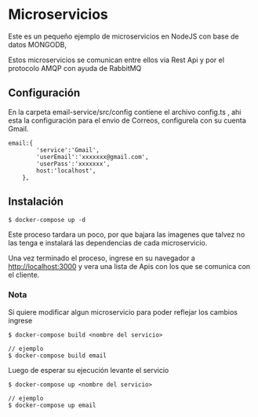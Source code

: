 # Microservicios 

Este es un pequeño ejemplo de microservicios en NodeJS con 
base de datos MONGODB, 

Estos microservicios se comunican entre ellos via Rest Api
y por el protocolo AMQP con ayuda de RabbitMQ 

## Configuración

En la carpeta email-service/src/config contiene el archivo config.ts , ahi esta la configuración para el envio de Correos, configurela con su cuenta Gmail.

```
email:{
        'service':'Gmail',
        'userEmail':'xxxxxxx@gmail.com',
        'userPass':'xxxxxxx',
        host:'localhost',
    },
```

## Instalación

```
$ docker-compose up -d
```

Este proceso tardara un poco, por que bajara las imagenes que talvez no las tenga e instalará las dependencias de cada microservicio.

Una vez terminado el proceso, ingrese en su navegador a [http://localhost:3000](http://localhost:3000) y vera una lista de Apis con los que se comunica con el cliente.

### Nota

Si quiere modificar algun microservicio para poder reflejar los cambios ingrese 

```
$ docker-compose build <nombre del servicio>

// ejemplo
$ docker-compose build email
```
Luego de esperar su ejecución levante el servicio 

```
$ docker-compose up <nombre del servicio>

// ejemplo
$ docker-compose up email 
```
